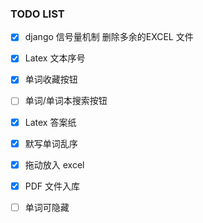
### TODO LIST

- [x] django 信号量机制 删除多余的EXCEL 文件
- [x] Latex 文本序号
- [x] 单词收藏按钮
- [ ] 单词/单词本搜索按钮
- [x] Latex 答案纸
- [x] 默写单词乱序
- [x] 拖动放入 excel
- [x] PDF 文件入库
- [ ] 单词可隐藏


